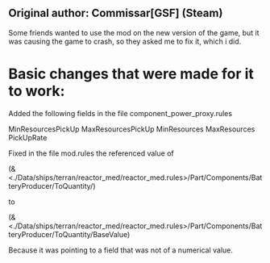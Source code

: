 ## Original author: Commissar[GSF] (Steam)

Some friends wanted to use the mod on the new version of the game,
but it was causing the game to crash, so they asked me to fix it, which i did.

# Basic changes that were made for it to work:

Added the following fields in the file component_power_proxy.rules

MinResourcesPickUp
MaxResourcesPickUp
MinResources
MaxResources
PickUpRate

Fixed in the file mod.rules the referenced value of

(&<./Data/ships/terran/reactor_med/reactor_med.rules>/Part/Components/BatteryProducer/ToQuantity/)

to

(&<./Data/ships/terran/reactor_med/reactor_med.rules>/Part/Components/BatteryProducer/ToQuantity/BaseValue)

Because it was pointing to a field that was not of a numerical value.